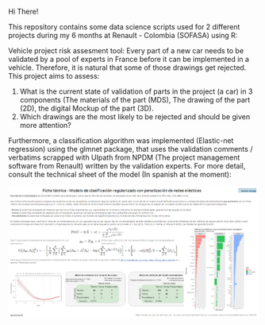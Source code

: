 Hi There!

This repository contains some data science scripts used for 2 different projects during my 6 months at Renault - Colombia (SOFASA) using R:

Vehicle project risk assesment tool: Every part of a new car needs to be validated by a pool of experts in France before it can be implemented in a vehicle. Therefore, it is natural that some of those drawings get rejected. This project aims to assess:
1. What is the current state of validation of parts in the project (a car) in 3 components (The materials of the part (MDS), The drawing of the part (2D), the digital Mockup of the part (3D).
2. Which drawings are the most likely to be rejected and should be given more attention?

Furthermore, a classification algorithm was implemented (Elastic-net regression) using the glmnet package, that uses the validation comments / verbatims scrapped with UIpath from NPDM (The project management software from Renault) written by the validation experts. For more detail, consult the technical sheet of the model (In spanish at the moment):

![Technical Sheet](https://raw.githubusercontent.com/Teett/Renault/master/Vehicle%20project%20risk%20assesment%20tool/model%20technical%20sheet%20-%20spanish.png?token=ALCDT4FJO2MTPGJRGODTLLC6CNVMW)
